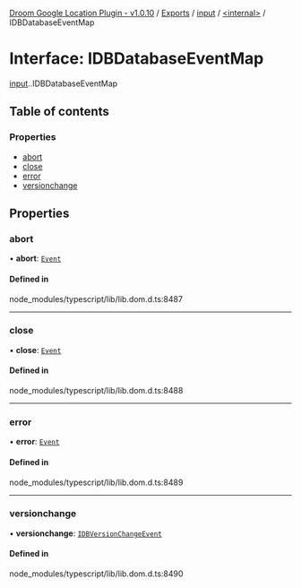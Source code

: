 [Droom Google Location Plugin - v1.0.10](../README.md) / [Exports](../modules.md) / [input](../modules/input.md) / [<internal\>](../modules/input._internal_.md) / IDBDatabaseEventMap

# Interface: IDBDatabaseEventMap

[input](../modules/input.md).[<internal>](../modules/input._internal_.md).IDBDatabaseEventMap

## Table of contents

### Properties

- [abort](input._internal_.IDBDatabaseEventMap.md#abort)
- [close](input._internal_.IDBDatabaseEventMap.md#close)
- [error](input._internal_.IDBDatabaseEventMap.md#error)
- [versionchange](input._internal_.IDBDatabaseEventMap.md#versionchange)

## Properties

### abort

• **abort**: [`Event`](../modules/input._internal_.md#event)

#### Defined in

node_modules/typescript/lib/lib.dom.d.ts:8487

___

### close

• **close**: [`Event`](../modules/input._internal_.md#event)

#### Defined in

node_modules/typescript/lib/lib.dom.d.ts:8488

___

### error

• **error**: [`Event`](../modules/input._internal_.md#event)

#### Defined in

node_modules/typescript/lib/lib.dom.d.ts:8489

___

### versionchange

• **versionchange**: [`IDBVersionChangeEvent`](../modules/input._internal_.md#idbversionchangeevent)

#### Defined in

node_modules/typescript/lib/lib.dom.d.ts:8490
